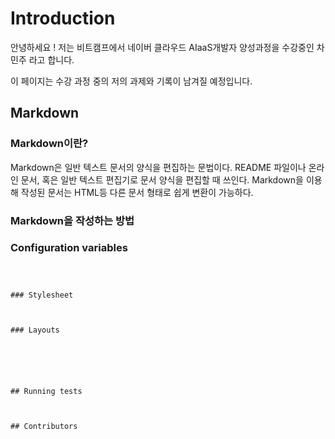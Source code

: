 # Introduction

안녕하세요 !
저는 비트캠프에서 네이버 클라우드 AIaaS개발자 양성과정을 수강중인 차민주 라고 합니다.

이 페이지는 수강 과정 중의 저의 과제와 기록이 남겨질 예정입니다.




## Markdown

### Markdown이란?

Markdown은 일반 텍스트 문서의 양식을 편집하는 문법이다. README 파일이나 온라인 문서, 혹은 일반 텍스트 편집기로 문서 양식을 편집할 때 쓰인다. Markdown을 이용해 작성된 문서는 HTML등 다른 문서 형태로 쉽게 변환이 가능하다.


### Markdown을 작성하는 방법




### Configuration variables




```



### Stylesheet



### Layouts






## Running tests



## Contributors


